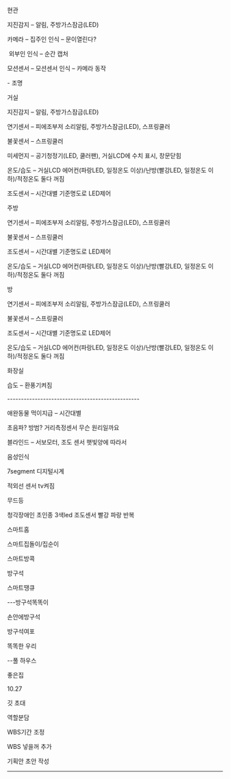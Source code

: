 현관

지진감지 – 알림, 주방가스잠금(LED)

카메라 – 집주인 인식 – 문이열린다? 

​     외부인 인식 – 순간 캡처

모션센서 – 모션센서 인식 – 카메라 동작

\-   조명

 

거실

지진감지 – 알림, 주방가스잠금(LED)

연기센서 – 피에조부저 소리알림, 주방가스잠금(LED), 스프링쿨러

불꽃센서 – 스프링쿨러

미세먼지 – 공기청정기(LED, 쿨러팬), 거실LCD에 수치 표시, 창문닫힘

온도/습도 – 거실LCD 에어컨(파랑LED, 일정온도 이상)/난방(빨강LED, 일정온도 이하)/적정온도 둘다 꺼짐

조도센서 – 시간대별 기준명도로 LED제어

 

주방

연기센서 – 피에조부저 소리알림, 주방가스잠금(LED), 스프링쿨러

불꽃센서 – 스프링쿨러

조도센서 – 시간대별 기준명도로 LED제어

온도/습도 – 거실LCD 에어컨(파랑LED, 일정온도 이상)/난방(빨강LED, 일정온도 이하)/적정온도 둘다 꺼짐

 

방

연기센서 – 피에조부저 소리알림, 주방가스잠금(LED), 스프링쿨러

불꽃센서 – 스프링쿨러

조도센서 – 시간대별 기준명도로 LED제어

온도/습도 – 거실LCD 에어컨(파랑LED, 일정온도 이상)/난방(빨강LED, 일정온도 이하)/적정온도 둘다 꺼짐

화장실

습도 – 환풍기켜짐

\------------------------------------------------

애완동물 먹이지급 – 시간대별

초음파? 방범? 거리측정센서 무슨 원리일까요

블라인드 – 서보모터, 조도 센서 햇빛양에 따라서

음성인식

7segment 디지털시계

적외선 센서 tv켜짐

무드등

청각장애인 초인종 3색led 조도센서 빨강 파랑 반복

 

스마트홈

스마트집돌이/집순이

스마트방콕

방구석

스마트땡큐

---방구석똑똑이

손안에방구석

방구석여포

똑똑한 우리

--풀 하우스

좋은집



10.27

깃 초대

역할분담

WBS기간 조정

WBS 넣을꺼 추가

기획안 초안 작성

------------------------